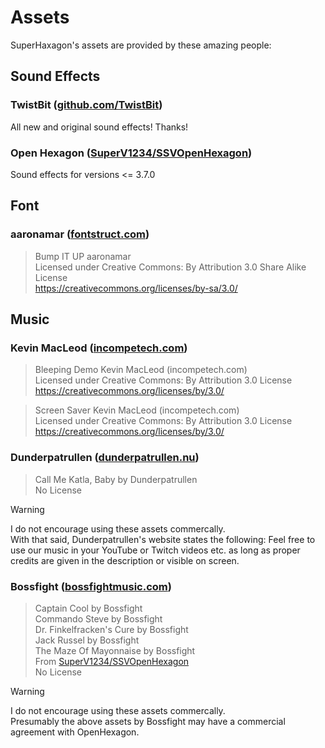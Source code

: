 # Assets

SuperHaxagon's assets are provided by these amazing people:

## Sound Effects

### TwistBit ([github.com/TwistBit](https://github.com/TwistBit))

All new and original sound effects! Thanks!

### Open Hexagon ([SuperV1234/SSVOpenHexagon](https://github.com/vittorioromeo/SSVOpenHexagon))

Sound effects for versions <= 3.7.0

## Font

### aaronamar ([fontstruct.com](http://fontstruct.com/fontstructions/show/155156/bump_it_up))

> Bump IT UP aaronamar  
> Licensed under Creative Commons: By Attribution 3.0 Share Alike License  
> https://creativecommons.org/licenses/by-sa/3.0/

## Music

### Kevin MacLeod ([incompetech.com](http://incompetech.com/))

> Bleeping Demo Kevin MacLeod (incompetech.com)  
> Licensed under Creative Commons: By Attribution 3.0 License  
> https://creativecommons.org/licenses/by/3.0/

> Screen Saver Kevin MacLeod (incompetech.com)  
> Licensed under Creative Commons: By Attribution 3.0 License  
> https://creativecommons.org/licenses/by/3.0/

### Dunderpatrullen ([dunderpatrullen.nu](https://dunderpatrullen.nu/))

> Call Me Katla, Baby by Dunderpatrullen  
> No License

> [!WARNING]
> I do not encourage using these assets commercally.  
> With that said, Dunderpatrullen's website states the following: Feel free to use our
> music in your YouTube or Twitch videos etc. as long as proper credits are given in
> the description or visible on screen.  

### Bossfight ([bossfightmusic.com](https://www.bossfightmusic.com/))

> Captain Cool by Bossfight  
> Commando Steve by Bossfight  
> Dr. Finkelfracken's Cure by Bossfight  
> Jack Russel by Bossfight  
> The Maze Of Mayonnaise by Bossfight  
> From [SuperV1234/SSVOpenHexagon](https://github.com/vittorioromeo/SSVOpenHexagon)  
> No License

> [!WARNING]
> I do not encourage using these assets commercally.  
> Presumably the above assets by Bossfight may have a commercial agreement with OpenHexagon.

